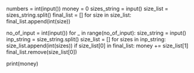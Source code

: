 numbers = int(input())
money = 0 
sizes_string = input()
size_list = sizes_string.split() 
final_list = [] 
for size in size_list:
    final_list.append(int(size)) 

no_of_input = int(input())
for _ in range(no_of_input): 
    size_string = input()
    inp_string = size_string.split() 
    size_list = []
    for sizes in inp_string:
        size_list.append(int(sizes)) 
    if size_list[0] in final_list:
        money += size_list[1]
        final_list.remove(size_list[0])

print(money)

